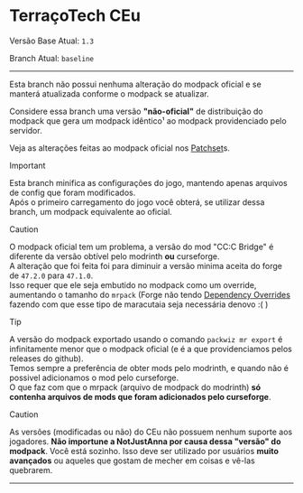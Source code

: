 # TerraçoTech CEu

Versão Base Atual: `1.3`

Branch Atual: `baseline`

---

Esta branch não possui nenhuma alteração do modpack oficial e se manterá atualizada conforme o modpack se atualizar.

Considere essa branch uma versão **"não-oficial"** de distribuição do modpack que gera um modpack idêntico¹ ao modpack providenciado pelo servidor.

Veja as alterações feitas ao modpack oficial nos [Patchset](patchset.md)s.


> [!IMPORTANT]
> Esta branch minifica as configurações do jogo, mantendo apenas arquivos de config que foram modificados.  
> Após o primeiro carregamento do jogo você obterá, se utilizar dessa branch, um modpack equivalente ao oficial.  

> [!CAUTION]
> O modpack oficial tem um problema, a versão do mod "CC:C Bridge" é diferente da versão obtível pelo modrinth **ou** curseforge.  
> A alteração que foi feita foi para diminuir a versão minima aceita do forge de `47.2.0` para `47.1.0`.  
> Isso requer que ele seja embutido no modpack como um override, aumentando o tamanho do `mrpack` (Forge não tendo [Dependency Overrides](https://fabricmc.net/wiki/tutorial:dependency_overrides) fazendo com que esse tipo de maracutaia seja necessária denovo :( )

> [!TIP]
> A versão do modpack exportado usando o comando `packwiz mr export` é infinitamente menor que o modpack oficial (e é a que providenciamos pelos releases do github).  
> Temos sempre a preferência de obter mods pelo modrinth, e quando não é possivel adicionamos o mod pelo curseforge.  
> O que faz com que o mrpack (arquivo de modpack do modrinth) **só contenha arquivos de mods que foram adicionados pelo curseforge**.  

> [!CAUTION]
> As versões (modificadas ou não) do CEu não possuem nenhum suporte aos jogadores. **Não importune a NotJustAnna por causa dessa "versão" do modpack**. Você está sozinho. Isso deve ser utilizado por usuários **muito avançados** ou aqueles que gostam de mecher em coisas e vê-las quebrarem.

---
